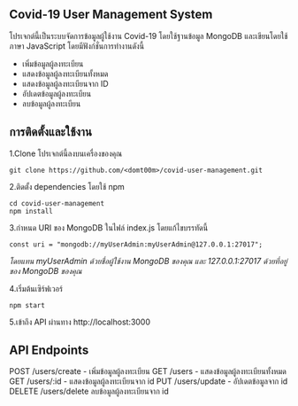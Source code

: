 
## Covid-19 User Management System 
โปรเจกต์นี้เป็นระบบจัดการข้อมูลผู้ใช้งาน Covid-19 โดยใช้ฐานข้อมูล MongoDB และเขียนโดยใช้ภาษา JavaScript โดยมีฟังก์ชั่นการทำงานดังนี้

- เพิ่มข้อมูลผู้ลงทะเบียน
- แสดงข้อมูลผู้ลงทะเบียนทั้งหมด
- แสดงข้อมูลผู้ลงทะเบียนจาก ID
- อัปเดตข้อมูลผู้ลงทะเบียน
- ลบข้อมูลผู้ลงทะเบียน

## การติดตั้งและใช้งาน

1.Clone โปรเจกต์นี้ลงบนเครื่องของคุณ

    git clone https://github.com/<domt00m>/covid-user-management.git
2.ติดตั้ง dependencies โดยใช้ npm

    cd covid-user-management
    npm install

3.กำหนด URI ของ MongoDB ในไฟล์ index.js โดยแก้ไขบรรทัดนี้

    const uri = "mongodb://myUserAdmin:myUserAdmin@127.0.0.1:27017";
*โดยแทน myUserAdmin ด้วยชื่อผู้ใช้งาน MongoDB ของคุณ และ 127.0.0.1:27017 ด้วยที่อยู่ของ MongoDB ของคุณ*

4.เริ่มต้นเซิร์ฟเวอร์

    npm start

5.เข้าถึง API ผ่านทาง http://localhost:3000

## API Endpoints

POST /users/create - เพิ่มข้อมูลผู้ลงทะเบียน
GET /users - แสดงข้อมูลผู้ลงทะเบียนทั้งหมด
GET /users/:id - แสดงข้อมูลผู้ลงทะเบียนจาก id
PUT /users/update - อัปเดตข้อมูลจาก id
DELETE /users/delete ลบข้อมูลผู้ลงทะเบียนจาก id
